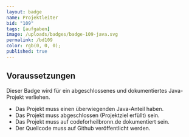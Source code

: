 ```yaml
---
layout: badge
name: Projektleiter
bid: "109"
tags: [aufgaben]
image: /uploads/badges/badge-109-java.svg
permalink: /bd109
color: rgb(0, 0, 0);
published: true
---
```


## Voraussetzungen

Dieser Badge wird für ein abgeschlossenes und dokumentiertes Java-Projekt verliehen.

* Das Projekt muss einen überwiegenden Java-Anteil haben.
* Das Projekt muss abgeschlossen (Projektziel erfüllt) sein.
* Das Projekt muss auf codeforheilbronn.de dokumentiert sein.
* Der Quellcode muss auf Github veröffentlicht werden.


